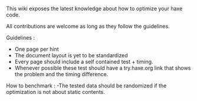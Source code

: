 This wiki exposes the latest knowledge about how to optimize your haxe code.

All contributions are welcome as long as they follow the guidelines.


Guidelines : 
- One page per hint
- The document layout is yet to be standardized
- Every page should include a self contained test + timing.
- Whenever possible these test should have a try.haxe.org link that shows the problem and the timing difference.

How to benchmark :
-The tested data should be randomized if the optimization is not about static contents.
